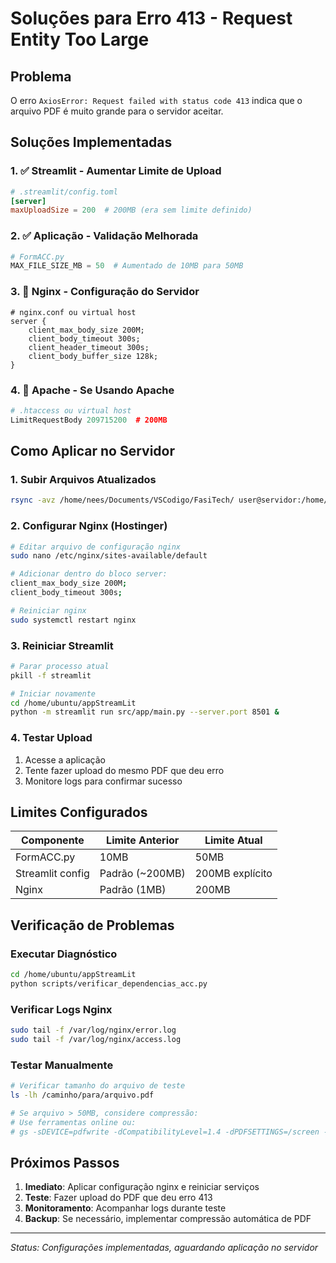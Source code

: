 # Soluções para Erro 413 - Request Entity Too Large

## Problema
O erro `AxiosError: Request failed with status code 413` indica que o arquivo PDF é muito grande para o servidor aceitar.

## Soluções Implementadas

### 1. ✅ Streamlit - Aumentar Limite de Upload
```toml
# .streamlit/config.toml
[server]
maxUploadSize = 200  # 200MB (era sem limite definido)
```

### 2. ✅ Aplicação - Validação Melhorada
```python
# FormACC.py
MAX_FILE_SIZE_MB = 50  # Aumentado de 10MB para 50MB
```

### 3. 🔧 Nginx - Configuração do Servidor
```nginx
# nginx.conf ou virtual host
server {
    client_max_body_size 200M;
    client_body_timeout 300s;
    client_header_timeout 300s;
    client_body_buffer_size 128k;
}
```

### 4. 🔧 Apache - Se Usando Apache
```apache
# .htaccess ou virtual host
LimitRequestBody 209715200  # 200MB
```

## Como Aplicar no Servidor

### 1. Subir Arquivos Atualizados
```bash
rsync -avz /home/nees/Documents/VSCodigo/FasiTech/ user@servidor:/home/ubuntu/appStreamLit/
```

### 2. Configurar Nginx (Hostinger)
```bash
# Editar arquivo de configuração nginx
sudo nano /etc/nginx/sites-available/default

# Adicionar dentro do bloco server:
client_max_body_size 200M;
client_body_timeout 300s;

# Reiniciar nginx
sudo systemctl restart nginx
```

### 3. Reiniciar Streamlit
```bash
# Parar processo atual
pkill -f streamlit

# Iniciar novamente
cd /home/ubuntu/appStreamLit
python -m streamlit run src/app/main.py --server.port 8501 &
```

### 4. Testar Upload
1. Acesse a aplicação
2. Tente fazer upload do mesmo PDF que deu erro
3. Monitore logs para confirmar sucesso

## Limites Configurados

| Componente | Limite Anterior | Limite Atual |
|------------|----------------|--------------|
| FormACC.py | 10MB | 50MB |
| Streamlit config | Padrão (~200MB) | 200MB explícito |
| Nginx | Padrão (1MB) | 200MB |

## Verificação de Problemas

### Executar Diagnóstico
```bash
cd /home/ubuntu/appStreamLit
python scripts/verificar_dependencias_acc.py
```

### Verificar Logs Nginx
```bash
sudo tail -f /var/log/nginx/error.log
sudo tail -f /var/log/nginx/access.log
```

### Testar Manualmente
```bash
# Verificar tamanho do arquivo de teste
ls -lh /caminho/para/arquivo.pdf

# Se arquivo > 50MB, considere compressão:
# Use ferramentas online ou:
# gs -sDEVICE=pdfwrite -dCompatibilityLevel=1.4 -dPDFSETTINGS=/screen -dNOPAUSE -dQUIET -dBATCH -sOutputFile=compressed.pdf input.pdf
```

## Próximos Passos

1. **Imediato**: Aplicar configuração nginx e reiniciar serviços
2. **Teste**: Fazer upload do PDF que deu erro 413
3. **Monitoramento**: Acompanhar logs durante teste
4. **Backup**: Se necessário, implementar compressão automática de PDF

---
*Status: Configurações implementadas, aguardando aplicação no servidor*